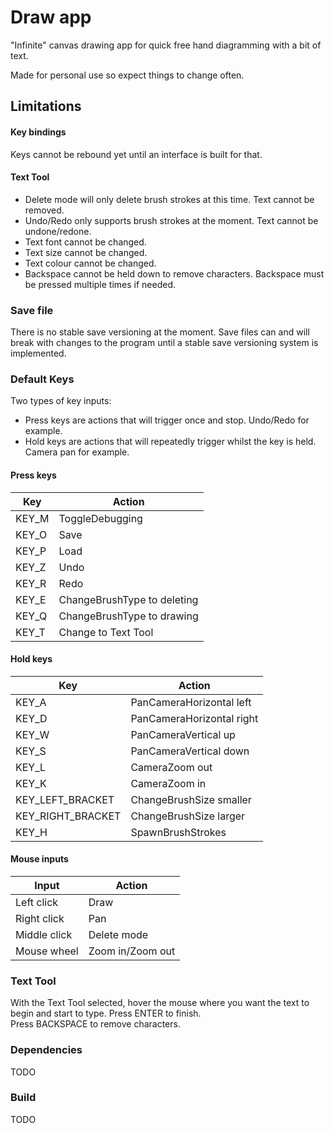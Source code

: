 # Draw app
"Infinite" canvas drawing app for quick free hand diagramming with a bit of text.

Made for personal use so expect things to change often.

## Limitations
#### Key bindings
Keys cannot be rebound yet until an interface is built for that.
#### Text Tool
- Delete mode will only delete brush strokes at this time. Text cannot be removed.
- Undo/Redo only supports brush strokes at the moment. Text cannot be undone/redone.
- Text font cannot be changed.
- Text size cannot be changed.
- Text colour cannot be changed.
- Backspace cannot be held down to remove characters. Backspace must be pressed multiple times if needed.

### Save file
There is no stable save versioning at the moment. Save files can and will break with changes to the program until a stable save versioning system is implemented.

### Default Keys

Two types of key inputs:
- Press keys are actions that will trigger once and stop. Undo/Redo for example.
- Hold keys are actions that will repeatedly trigger whilst the key is held. Camera pan for example.

#### Press keys
| Key | Action |
|-----|--------|
| KEY_M | ToggleDebugging |
| KEY_O | Save |
| KEY_P | Load |
| KEY_Z | Undo |
| KEY_R | Redo |
| KEY_E | ChangeBrushType to deleting |
| KEY_Q | ChangeBrushType to drawing |
| KEY_T | Change to Text Tool |

#### Hold keys
| Key | Action |
|-----|--------|
| KEY_A | PanCameraHorizontal left |
| KEY_D | PanCameraHorizontal right |
| KEY_W | PanCameraVertical up |
| KEY_S | PanCameraVertical down |
| KEY_L | CameraZoom out |
| KEY_K | CameraZoom in |
| KEY_LEFT_BRACKET | ChangeBrushSize smaller |
| KEY_RIGHT_BRACKET | ChangeBrushSize larger |
| KEY_H | SpawnBrushStrokes |

#### Mouse inputs
| Input | Action |
|-----|--------|
| Left click | Draw |
| Right click | Pan |
| Middle click | Delete mode |
| Mouse wheel | Zoom in/Zoom out |

### Text Tool
With the Text Tool selected, hover the mouse where you want the text to begin and start to type. Press ENTER to finish.  
Press BACKSPACE to remove characters.

### Dependencies
TODO

### Build
TODO

